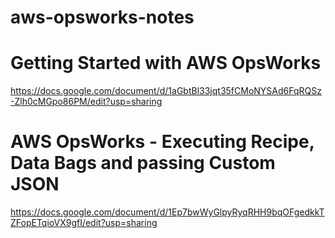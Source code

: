 # aws-opsworks-notes

# Getting Started with AWS OpsWorks
https://docs.google.com/document/d/1aGbtBl33jqt35fCMoNYSAd6FqRQSz-Zlh0cMGpo86PM/edit?usp=sharing

# AWS OpsWorks - Executing Recipe, Data Bags and passing Custom JSON
https://docs.google.com/document/d/1Ep7bwWyGlpyRyqRHH9bqOFgedkkTZFopETqioVX9gfI/edit?usp=sharing
